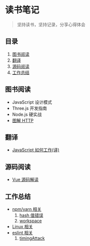 # 读书笔记

> 坚持读书，坚持记录，分享心得体会

## 目录

1. [图书阅读](#图书阅读)
2. [翻译](#翻译)
3. [源码阅读](#源码阅读)
4. [工作总结](#工作总结)

## 图书阅读

- JavaScript 设计模式 
- Three.js 开发指南
- Node.js 硬实战
- [图解 HTTP](./http/start.md)

## 翻译

- [JavaScript 如何工作(译)](./jswork)

## 源码阅读

- [Vue 源码解读](./vue)

## 工作总结

- [npm/yarn 相关](./worknotes/npm)
   1. [hash 值错误](./worknotes/npm/hash.md)
   2. [workspace](./worknotes/npm/workspace.md)
- [Linux 相关](./worknotes/linux)
- [eslint 相关](./worknotes/eslint)
   1. [timingAttack](./worknotes/eslint/timingAttack.md)
